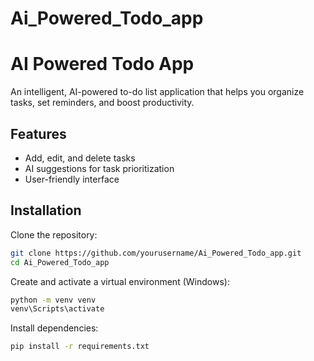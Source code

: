 # Ai_Powered_Todo_app


# AI Powered Todo App

An intelligent, AI-powered to-do list application that helps you organize tasks, set reminders, and boost productivity.

## Features

- Add, edit, and delete tasks
- AI suggestions for task prioritization
- User-friendly interface

## Installation

Clone the repository:

```sh
git clone https://github.com/yourusername/Ai_Powered_Todo_app.git
cd Ai_Powered_Todo_app
```

Create and activate a virtual environment (Windows):

```sh
python -m venv venv
venv\Scripts\activate
```

Install dependencies:

```sh
pip install -r requirements.txt
```